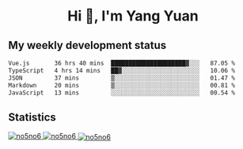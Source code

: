 <h1 align="center">Hi 👋, I'm Yang Yuan</h1>


## My weekly development status
<!--START_SECTION:waka-->

```txt
Vue.js       36 hrs 40 mins  █████████████████████▓░░░   87.05 %
TypeScript   4 hrs 14 mins   ██▓░░░░░░░░░░░░░░░░░░░░░░   10.06 %
JSON         37 mins         ▒░░░░░░░░░░░░░░░░░░░░░░░░   01.47 %
Markdown     20 mins         ▒░░░░░░░░░░░░░░░░░░░░░░░░   00.81 %
JavaScript   13 mins         ░░░░░░░░░░░░░░░░░░░░░░░░░   00.54 %
```

<!--END_SECTION:waka-->

## Statistics
<a href="https://github.com/anuraghazra/github-readme-stats">
  <img src="https://github-readme-stats.vercel.app/api/top-langs/?username=no5no6&theme=dracula" alt="no5no6">
</a>
<a href="https://github.com/anuraghazra/github-readme-stats">
  <img src="https://github-readme-stats.vercel.app/api?username=no5no6&show_icons=true&theme=dracula&line_height=40" alt="no5no6">
</a>
<a href="https://github.com/anuraghazra/github-readme-stats">
  <img align="center" src="https://github-readme-streak-stats.herokuapp.com/?user=no5no6&theme=dracula" alt="no5no6" />
</a>